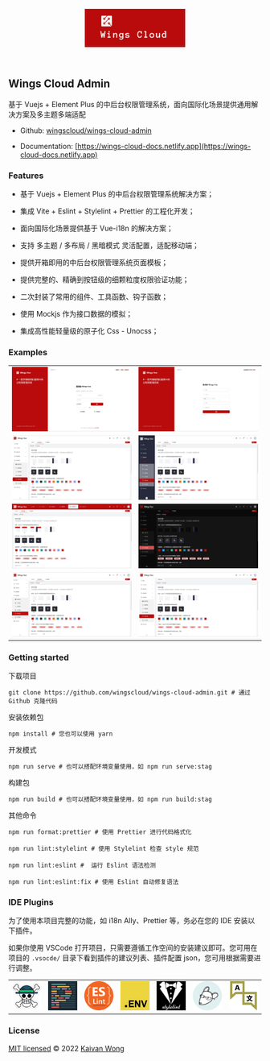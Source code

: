 <p align="center"><img alt="Nuxt" width="200" align="center" src="./.github/icons/banner.svg"/></p><br/>

##  Wings Cloud Admin

基于 Vuejs + Element Plus 的中后台权限管理系统，面向国际化场景提供通用解决方案及多主题多端适配

- Github: [wingscloud/wings-cloud-admin](https://github.com/wingscloud/wings-cloud-admin)

- Documentation: [https://wings-cloud-docs.netlify.app](https://wings-cloud-docs.netlify.app)

### Features

- 基于 Vuejs + Element Plus 的中后台权限管理系统解决方案；

- 集成 Vite + Eslint + Stylelint + Prettier 的工程化开发；

- 面向国际化场景提供基于 Vue-i18n 的解决方案；

- 支持 多主题 / 多布局 / 黑暗模式 灵活配置，适配移动端；

- 提供开箱即用的中后台权限管理系统页面模板；

- 提供完整的、精确到按钮级的细颗粒度权限验证功能；

- 二次封装了常用的组件、工具函数、钩子函数；

- 使用 Mockjs 作为接口数据的模拟；

- 集成高性能轻量级的原子化 Css - Unocss；

### Examples

<table>
    <tr>
        <td><img width="100%" src="./.github/assets/signin.jpg"></td>
        <td><img width="100%" src="./.github/assets/signup.jpg"></td>
    </tr>
    <tr>
        <td><img width="100%" src="./.github/assets/layout.jpg"></td>
        <td><img width="100%" src="./.github/assets/layout-aside.jpg"></td>
    </tr>
    <tr>
        <td><img width="100%" src="./.github/assets/theme.jpg"></td>
        <td><img width="100%" src="./.github/assets/dark.jpg"></td>
    </tr>
    <tr>
        <td><img width="100%" src="./.github/assets/square.jpg"></td>
        <td><img width="100%" src="./.github/assets/round.jpg"></td>
    </tr>
</table>

### Getting started

下载项目

```shell
git clone https://github.com/wingscloud/wings-cloud-admin.git # 通过 Github 克隆代码
```

安装依赖包

```shell
npm install # 您也可以使用 yarn
```

开发模式

```shell
npm run serve # 也可以搭配环境变量使用，如 npm run serve:stag
```

构建包

```shell
npm run build # 也可以搭配环境变量使用，如 npm run build:stag
```

其他命令

```shell
npm run format:prettier # 使用 Prettier 进行代码格式化

npm run lint:stylelint # 使用 Stylelint 检查 style 规范

npm run lint:eslint #  运行 Eslint 语法检测

npm run lint:eslint:fix # 使用 Eslint 自动修复语法
```

### IDE Plugins

为了使用本项目完整的功能，如 i18n Ally、Prettier 等，务必在您的 IDE 安装以下插件。

如果你使用 VSCode 打开项目，只需要遵循工作空间的安装建议即可。您可用在项目的 `.vsocde/` 目录下看到插件的建议列表、插件配置 json，您可用根据需要进行调整。

<table>
  <tr>
    <td><img width="90" src="./.github/assets/vscode-plugin-volar.png"></td>
    <td><img width="90" src="./.github/assets/vscode-plugin-prettier.png"></td>
    <td><img width="90" src="./.github/assets/vscode-plugin-eslint.png"></td>
    <td><img width="90" src="./.github/assets/vscode-plugin-dot-env.png"></td>
    <td><img width="90" src="./.github/assets/vscode-plugin-stylelint.png"></td>
    <td><img width="90" src="./.github/assets/vscode-plugin-editor-config.png"></td>
    <td><img width="90" src="./.github/assets/vscode-plugin-i18n-ally.png"></td>
  </tr>
</table>

### License

[MIT licensed](./LICENSE) © 2022 [Kaivan Wong](https://github.com/kaivanwong)
